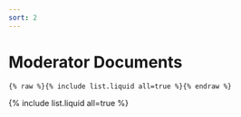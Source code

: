 ```yaml
---
sort: 2
---
```


# Moderator Documents

```
{% raw %}{% include list.liquid all=true %}{% endraw %}
```

{% include list.liquid all=true %}

